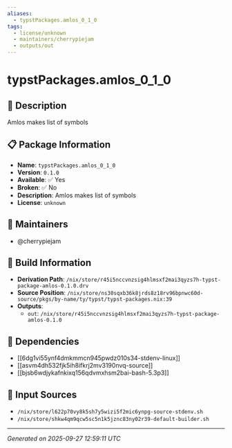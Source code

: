 ```yaml
---
aliases:
  - typstPackages.amlos_0_1_0
tags:
  - license/unknown
  - maintainers/cherrypiejam
  - outputs/out
---
```


# typstPackages.amlos_0_1_0

## 📝 Description

Amlos makes list of symbols

## 📋 Package Information

- **Name**: `typstPackages.amlos_0_1_0`
- **Version**: `0.1.0`
- **Available**: ✅ Yes
- **Broken**: ✅ No
- **Description**: Amlos makes list of symbols
- **License**: `unknown`
## 👥 Maintainers

- @cherrypiejam


## 🔧 Build Information

- **Derivation Path**: `/nix/store/r45i5nccvnzsig4hlmsxf2mai3qyzs7h-typst-package-amlos-0.1.0.drv`
- **Source Position**: `/nix/store/ns30sqxb36k8jrds8z18rv96bpnwc60d-source/pkgs/by-name/ty/typst/typst-packages.nix:39`
- **Outputs**:
  - `out`:  `/nix/store/r45i5nccvnzsig4hlmsxf2mai3qyzs7h-typst-package-amlos-0.1.0`

## 🔗 Dependencies

- [[6dg1vi55ynf4dmkmmcn945pwdz010s34-stdenv-linux]]
- [[asvm4dh532fjk5ih8ifkrj2mv3190nvq-source]]
- [[bjsb6wdjykafnkixq156qdvmxhsm2bai-bash-5.3p3]]

## 📁 Input Sources

- `/nix/store/l622p70vy8k5sh7y5wizi5f2mic6ynpg-source-stdenv.sh`
- `/nix/store/shkw4qm9qcw5sc5n1k5jznc83ny02r39-default-builder.sh`

---
*Generated on 2025-09-27 12:59:11 UTC*

